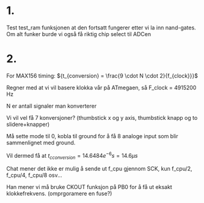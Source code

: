 # 1.
Test test_ram funksjonen at den fortsatt fungerer etter vi la inn nand-gates.
Om alt funker burde vi også få riktig chip select til ADCen

# 2.
For MAX156 timing:
${t_{conversion} = \frac{9 \cdot N \cdot 2}{f_{clock}}}$ 

Regner med at vi vil basere klokka vår på ATmegaen, så F_clock = 4915200 Hz

N er antall signaler man konverterer

Vi vil vel få 7 konversjoner? (thumbstick x og y axis, thumbstick knapp og to slidere+knapper)

Må sette mode til 0, kobla til ground for å få 8 analoge input som blir sammenlignet med ground. 

Vil dermed få at ${t_{cconversion} = 14.6484e^{-6}s = 14.6 \mu s}$

Chat mener det ikke er mulig å sende ut f_cpu gjennom SCK, kun f_cpu/2, f_cpu/4, f_cpu/8 osv...

Han mener vi må bruke CKOUT funksjon på PB0 for å få ut eksakt klokkefrekvens. (omprgoramere en fuse?)


